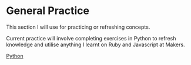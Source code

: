 # General Practice

This section I will use for practicing or refreshing concepts.

Current practice will involve completing exercises in Python to refresh knowledge and utilise anything I learnt on Ruby and Javascript at Makers.

[Python](Python)
